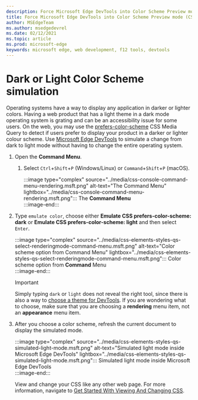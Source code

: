 ```yaml
---
description: Force Microsoft Edge DevTools into Color Scheme Preview mode.
title: Force Microsoft Edge DevTools into Color Scheme Preview mode (CSS Prefers Color Scheme)
author: MSEdgeTeam
ms.author: msedgedevrel
ms.date: 02/12/2021
ms.topic: article
ms.prod: microsoft-edge
keywords: microsoft edge, web development, f12 tools, devtools
---
```

# Dark or Light Color Scheme simulation  

Operating systems have a way to display any application in darker or lighter colors.  Having a web product that has a light theme in a dark mode operating system is grating and can be an accessibility issue for some users.  On the web, you may use the [prefers-color-scheme][MDNPrefersColorScheme] CSS Media Query to detect if users prefer to display your product in a darker or lighter colour scheme.  Use [Microsoft Edge DevTools][DevtoolsIndex] to simulate a change from dark to light mode without having to change the entire operating system.  

1.  Open the **Command Menu**.  
    1.  Select `Ctrl`+`Shift`+`P` \(Windows/Linux\) or `Command`+`Shift`+`P` \(macOS\).  
        
        :::image type="complex" source="../media/css-console-command-menu-rendering.msft.png" alt-text="The Command Menu" lightbox="../media/css-console-command-menu-rendering.msft.png":::
           The **Command Menu**  
        :::image-end:::  
        
1.  Type `emulate color`, choose either **Emulate CSS prefers-color-scheme: dark** or **Emulate CSS prefers-color-scheme: light** and then select `Enter`.  
    
    :::image type="complex" source="../media/css-elements-styles-qs-select-renderingmode-command-menu.msft.png" alt-text="Color scheme option from Command Menu" lightbox="../media/css-elements-styles-qs-select-renderingmode-command-menu.msft.png":::
       Color scheme option from **Command** Menu  
    :::image-end:::  
    
    > [!IMPORTANT]
    > Simply typing `dark` or `light` does not reveal the right tool, since there is also a way to [choose a theme for DevTools][DevtoolsCustomizeDarkTheme].  If you are wondering what to choose, make sure that you are choosing a **rendering** menu item, not an **appearance** menu item.  

1.  After you choose a color scheme, refresh the current document to display the simulated mode.  
    
    :::image type="complex" source="../media/css-elements-styles-qs-simulated-light-mode.msft.png" alt-text="Simulated light mode inside Microsoft Edge DevTools" lightbox="../media/css-elements-styles-qs-simulated-light-mode.msft.png":::
       Simulated light mode inside Microsoft Edge DevTools  
    :::image-end:::  
    
    View and change your CSS like any other web page.  For more information, navigate to [Get Started With Viewing And Changing CSS][DevtoolsCssIndex].  

<!-- links -->  

[DevtoolsIndex]: ../index.md "Microsoft Edge (Chromium) Developer Tools | Microsoft Docs"  
[DevtoolsCustomizeDarkTheme]: ../customize/dark-theme.md "Enable Dark Theme In Microsoft Edge DevTools | Microsoft Docs"
[DevtoolsCssIndex]: ../css/index.md "Get Started With Viewing And Changing CSS | Microsoft Docs"  

[MDNPrefersColorScheme]: https://developer.mozilla.org/docs/Web/CSS/@media/prefers-color-scheme "prefers-color-scheme | MDN"  
